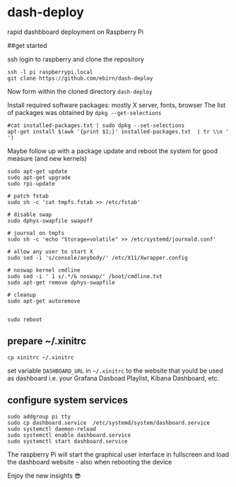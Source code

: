 # dash-deploy
rapid dashbboard deployment on Raspberry Pi 

##get started

ssh login to raspberry and clone the repository
```
ssh -l pi raspberrypi.local
git clone https://github.com/ebirn/dash-deploy
```
Now form within the cloned directory `dash-deploy`

Install required software packages: mostly X server, fonts, browser
The list of packages was obtained by `dpkg --get-selections`
```
#cat installed-packages.txt | sudo dpkg --set-selections
apt-get install $(awk '{print $1;}' installed-packages.txt  | tr \\n ' ')
```
Maybe follow up with a package update and reboot the system for good measure (and new kernels)
```
sudo apt-get update
sudo apt-get upgrade
sudo rpi-update

# patch fstab
sudo sh -c 'cat tmpfs.fstab >> /etc/fstab'

# disable swap
sudo dphys-swapfile swapoff

# journal on tmpfs
sudo sh -c 'echo "Storage=volatile" >> /etc/systemd/journald.conf'

# allow any user to start X
sudo sed -i 's/console/anybody/' /etc/X11/Xwrapper.config

# noswap kernel cmdline
sudo sed -i ' 1 s/.*/& noswap/' /boot/cmdline.txt 
sudo apt-get remove dphys-swapfile

# cleanup 
sudo apt-get autoremove


sudo reboot
```

## prepare ~/.xinitrc
```
cp xinitrc ~/.xinitrc
```
set variable `DASHBOARD_URL` in `~/.xinitrc` to the website that yould be used as dashboard
i.e. your Grafana Dasboad Playlist, Kibana Dashboard, etc.

## configure system services
```
sudo addgroup pi tty
sudo cp dashboard.service  /etc/systemd/system/dashboard.service
sudo systemctl daemon-reload
sudo systemctl enable dashboard.service
sudo systemctl start dashboard.service
```
The raspberry Pi will start the graphical user interface in fullscreen 
and load the dashboard website - also when rebooting the device

Enjoy the new insights :sunglasses:



